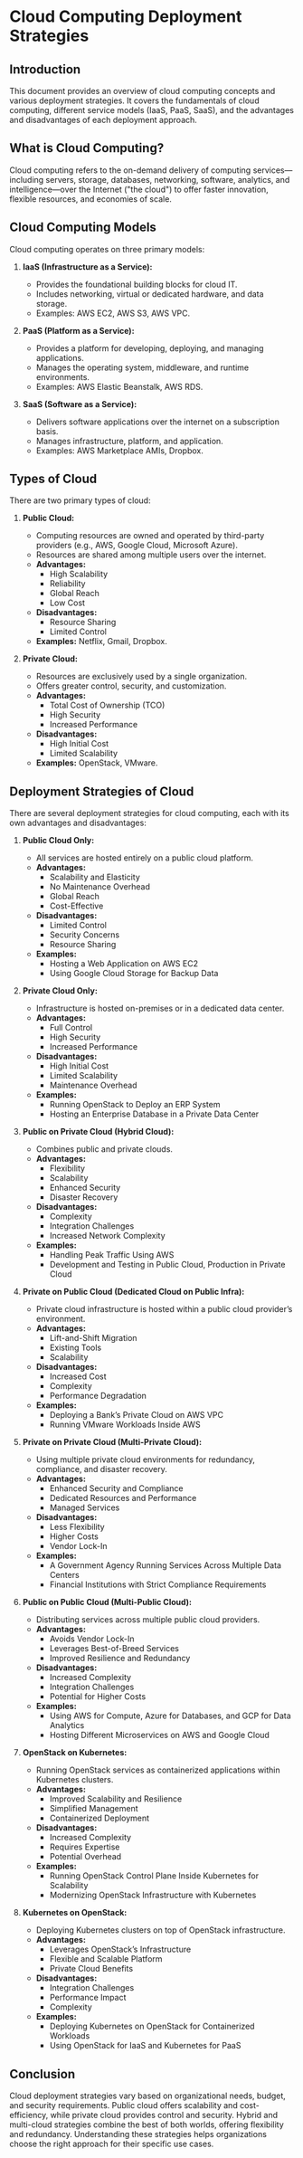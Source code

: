 # Cloud Computing Deployment Strategies

## Introduction

This document provides an overview of cloud computing concepts and various deployment strategies. It covers the fundamentals of cloud computing, different service models (IaaS, PaaS, SaaS), and the advantages and disadvantages of each deployment approach.

## What is Cloud Computing?

Cloud computing refers to the on-demand delivery of computing services—including servers, storage, databases, networking, software, analytics, and intelligence—over the Internet ("the cloud") to offer faster innovation, flexible resources, and economies of scale.

## Cloud Computing Models

Cloud computing operates on three primary models:

1.  **IaaS (Infrastructure as a Service):**
    * Provides the foundational building blocks for cloud IT.
    * Includes networking, virtual or dedicated hardware, and data storage.
    * Examples: AWS EC2, AWS S3, AWS VPC.

2.  **PaaS (Platform as a Service):**
    * Provides a platform for developing, deploying, and managing applications.
    * Manages the operating system, middleware, and runtime environments.
    * Examples: AWS Elastic Beanstalk, AWS RDS.

3.  **SaaS (Software as a Service):**
    * Delivers software applications over the internet on a subscription basis.
    * Manages infrastructure, platform, and application.
    * Examples: AWS Marketplace AMIs, Dropbox.

## Types of Cloud

There are two primary types of cloud:

1.  **Public Cloud:**
    * Computing resources are owned and operated by third-party providers (e.g., AWS, Google Cloud, Microsoft Azure).
    * Resources are shared among multiple users over the internet.
    * **Advantages:**
        * High Scalability
        * Reliability
        * Global Reach
        * Low Cost
    * **Disadvantages:**
        * Resource Sharing
        * Limited Control
    * **Examples:** Netflix, Gmail, Dropbox.

2.  **Private Cloud:**
    * Resources are exclusively used by a single organization.
    * Offers greater control, security, and customization.
    * **Advantages:**
        * Total Cost of Ownership (TCO)
        * High Security
        * Increased Performance
    * **Disadvantages:**
        * High Initial Cost
        * Limited Scalability
    * **Examples:** OpenStack, VMware.

## Deployment Strategies of Cloud

There are several deployment strategies for cloud computing, each with its own advantages and disadvantages:

1.  **Public Cloud Only:**
    * All services are hosted entirely on a public cloud platform.
    * **Advantages:**
        * Scalability and Elasticity
        * No Maintenance Overhead
        * Global Reach
        * Cost-Effective
    * **Disadvantages:**
        * Limited Control
        * Security Concerns
        * Resource Sharing
    * **Examples:**
        * Hosting a Web Application on AWS EC2
        * Using Google Cloud Storage for Backup Data

2.  **Private Cloud Only:**
    * Infrastructure is hosted on-premises or in a dedicated data center.
    * **Advantages:**
        * Full Control
        * High Security
        * Increased Performance
    * **Disadvantages:**
        * High Initial Cost
        * Limited Scalability
        * Maintenance Overhead
    * **Examples:**
        * Running OpenStack to Deploy an ERP System
        * Hosting an Enterprise Database in a Private Data Center

3.  **Public on Private Cloud (Hybrid Cloud):**
    * Combines public and private clouds.
    * **Advantages:**
        * Flexibility
        * Scalability
        * Enhanced Security
        * Disaster Recovery
    * **Disadvantages:**
        * Complexity
        * Integration Challenges
        * Increased Network Complexity
    * **Examples:**
        * Handling Peak Traffic Using AWS
        * Development and Testing in Public Cloud, Production in Private Cloud

4.  **Private on Public Cloud (Dedicated Cloud on Public Infra):**
    * Private cloud infrastructure is hosted within a public cloud provider’s environment.
    * **Advantages:**
        * Lift-and-Shift Migration
        * Existing Tools
        * Scalability
    * **Disadvantages:**
        * Increased Cost
        * Complexity
        * Performance Degradation
    * **Examples:**
        * Deploying a Bank’s Private Cloud on AWS VPC
        * Running VMware Workloads Inside AWS

5.  **Private on Private Cloud (Multi-Private Cloud):**
    * Using multiple private cloud environments for redundancy, compliance, and disaster recovery.
    * **Advantages:**
        * Enhanced Security and Compliance
        * Dedicated Resources and Performance
        * Managed Services
    * **Disadvantages:**
        * Less Flexibility
        * Higher Costs
        * Vendor Lock-In
    * **Examples:**
        * A Government Agency Running Services Across Multiple Data Centers
        * Financial Institutions with Strict Compliance Requirements

6.  **Public on Public Cloud (Multi-Public Cloud):**
    * Distributing services across multiple public cloud providers.
    * **Advantages:**
        * Avoids Vendor Lock-In
        * Leverages Best-of-Breed Services
        * Improved Resilience and Redundancy
    * **Disadvantages:**
        * Increased Complexity
        * Integration Challenges
        * Potential for Higher Costs
    * **Examples:**
        * Using AWS for Compute, Azure for Databases, and GCP for Data Analytics
        * Hosting Different Microservices on AWS and Google Cloud

7.  **OpenStack on Kubernetes:**
    * Running OpenStack services as containerized applications within Kubernetes clusters.
    * **Advantages:**
        * Improved Scalability and Resilience
        * Simplified Management
        * Containerized Deployment
    * **Disadvantages:**
        * Increased Complexity
        * Requires Expertise
        * Potential Overhead
    * **Examples:**
        * Running OpenStack Control Plane Inside Kubernetes for Scalability
        * Modernizing OpenStack Infrastructure with Kubernetes

8.  **Kubernetes on OpenStack:**
    * Deploying Kubernetes clusters on top of OpenStack infrastructure.
    * **Advantages:**
        * Leverages OpenStack’s Infrastructure
        * Flexible and Scalable Platform
        * Private Cloud Benefits
    * **Disadvantages:**
        * Integration Challenges
        * Performance Impact
        * Complexity
    * **Examples:**
        * Deploying Kubernetes on OpenStack for Containerized Workloads
        * Using OpenStack for IaaS and Kubernetes for PaaS

## Conclusion

Cloud deployment strategies vary based on organizational needs, budget, and security requirements. Public cloud offers scalability and cost-efficiency, while private cloud provides control and security. Hybrid and multi-cloud strategies combine the best of both worlds, offering flexibility and redundancy. Understanding these strategies helps organizations choose the right approach for their specific use cases.
